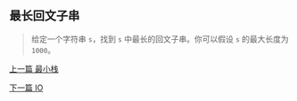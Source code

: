## 最长回文子串

> 给定一个字符串 `s`，找到 `s` 中最长的回文子串。你可以假设 `s` 的最大长度为 `1000`。


[上一篇 最小栈](1-数据结构与算法/最小栈.md)

[下一篇 IO](2-Java基础/IO.md)
